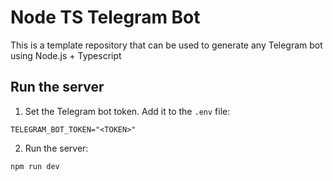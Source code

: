# Node TS Telegram Bot

This is a template repository that can be used to generate any Telegram bot using Node.js + Typescript

## Run the server

1. Set the Telegram bot token. Add it to the `.env` file:

```
TELEGRAM_BOT_TOKEN="<TOKEN>"
```

2. Run the server:

```
npm run dev
```
